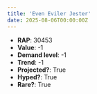 ```yaml
---
title: 'Even Eviler Jester'
date: 2025-08-06T00:00:00Z
---
```

- **RAP**: 30453
- **Value**: -1
- **Demand level**: -1
- **Trend**: -1
- **Projected?**: True
- **Hyped?**: True
- **Rare?**: True
